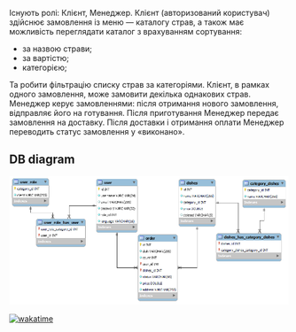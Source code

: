 Існують ролі: Клієнт, Менеджер.
Клієнт (авторизований користувач) здійснює замовлення із меню — каталогу страв, а також має можливість переглядати каталог з врахуванням сортування:
- за назвою страви;
- за вартістю;
- категорією;

Та робити фільтрацію списку страв за категоріями. Клієнт, в рамках одного замовлення, може замовити декілька однакових страв.
  Менеджер керує замовленнями: після отримання нового замовлення, відправляє його на готування. Після приготування Менеджер передає замовлення на доставку. Після  доставки і отримання оплати Менеджер переводить статус замовлення у «виконано».


## DB diagram
![db_diagram](diagrams/db_diagram.png)


[![wakatime](https://wakatime.com/badge/user/18e23f19-77a8-4cf3-ad7f-e01bf6f5be63/project/45f2926f-c20c-48c3-8aa3-d76cfb28c8f3.svg)](https://wakatime.com/badge/user/18e23f19-77a8-4cf3-ad7f-e01bf6f5be63/project/45f2926f-c20c-48c3-8aa3-d76cfb28c8f3)
